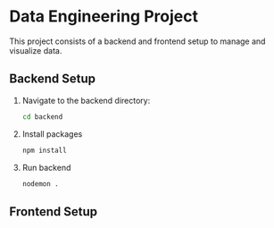 # Data Engineering Project

This project consists of a backend and frontend setup to manage and visualize data.

## Backend Setup

1. Navigate to the backend directory:

   ```bash
   cd backend

2. Install packages

    ```bash
    npm install

3. Run backend

    ```bash
    nodemon .

## Frontend Setup